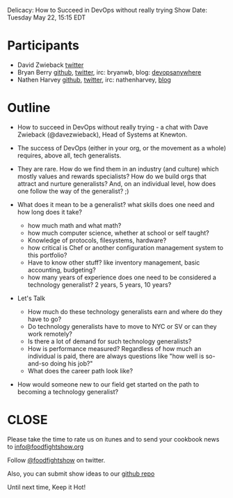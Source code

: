 Delicacy: How to Succeed in DevOps without really trying
Show Date: Tuesday May 22, 15:15 EDT

Participants
===========

* David Zwieback [twitter](https://twitter.com/#!/davezwieback)
* Bryan Berry [github](http://github.com/bryanwb), [twitter](http://twitter.com/bryanwb), irc: bryanwb, blog: [devopsanywhere](http://devopsanywhere.blogspot.com)
* Nathen Harvey [github](http://github.com/nathenharvey), [twitter](http://twitter.com/nathenharvey), irc: nathenharvey, [blog](http://nathenharvey.com)

Outline
=======

* How to succeed in DevOps without really trying - a chat with Dave Zwieback (@davezwieback), Head of Systems at Knewton.
* The success of DevOps (either in your org, or the movement as a
whole) requires, above all, tech generalists.
* They are rare. How do we find them in an industry (and culture) which mostly values and rewards specialists? 
How do we build orgs that attract and nurture generalists?
And, on an individual level, how does one follow the way of the generalist? ;)
* What does it mean to be a generalist? what skills does one need and
how long does it take?
    * how much math and what math?
    * how much computer science, whether at school or self taught?
    * Knowledge of protocols, filesystems, hardware?
    * how critical is Chef or another configuration management system
      to this portfolio?
    * Have to know other stuff? like inventory management, basic
      accounting, budgeting?
    * how many years of experience does one need to be considered a
      technology generalist? 2 years, 5 years, 10 years?
* Let's Talk $$$$
    * How much do these technology generalists earn and where do they
      have to go?
    * Do technology generalists have to move to NYC or SV or can they work remotely?
    * Is there a lot of demand for such technology generalists?
    * How is performance measured?  Regardless of how much an individual is paid,
      there are always questions like "how well is so-and-so doing his job?"
    * What does the career path look like?

* How would someone new to our field get started on the path to
  becoming a technology generalist?


CLOSE
=====

Please take the time to rate us on itunes and to send your cookbook
news to info@foodfightshow.org

Follow [@foodfightshow](http://twitter.com/foodfightshow) on twitter.

Also, you can submit show ideas to our [github repo](https://github.com/foodfight/showz)

Until next time, Keep it Hot!
